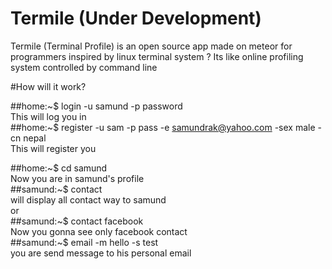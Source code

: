 # Termile (Under Development)
Termile (Terminal Profile) is an open source app made on meteor for programmers inspired by linux terminal system ? Its like online profiling system controlled by command line

#How will it work?

##home:~$ login -u samund -p password <br/>
 This will log you in <br/>
##home:~$  register -u sam -p pass -e samundrak@yahoo.com -sex male -cn nepal <br/>
 This will register you <br/>
 
##home:~$ cd samund <br/>
  Now you are in samund's profile <br/>
##samund:~$ contact <br/>
 will display all contact way to samund  <br/>
 or <br/>
 ##samund:~$  contact facebook <br/>
 Now you gonna see only facebook contact </br>
 ##samund:~$ email -m hello -s test <br/>
 you are send message to his personal email  <br/>
 
 


